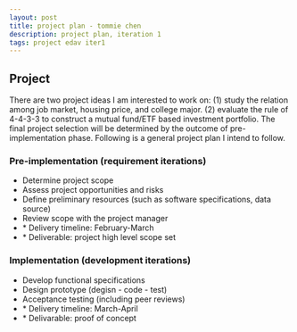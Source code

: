 ```yaml
---
layout: post
title: project plan - tommie chen
description: project plan, iteration 1
tags: project edav iter1
---
```


## Project 
There are two project ideas I am interested to work on:
(1) study the relation among job market, housing price, and college major.
(2) evaluate the rule of 4-4-3-3 to construct a mutual fund/ETF based investment portfolio.
The final project selection will be determined by the outcome of pre-implementation phase.
Following is a general project plan I intend to follow.

### Pre-implementation (requirement iterations)
- Determine project scope
- Assess project opportunities and risks
- Define preliminary resources (such as software specifications, data source)
- Review scope with the project manager
- \* Delivery timeline: February-March
- \* Deliverable: project high level scope set

### Implementation (development iterations)
- Develop functional specifications 
- Design prototype (degisn - code - test)
- Acceptance testing (including peer reviews)
- \* Delivery timeline: March-April
- \* Delivarable: proof of concept

